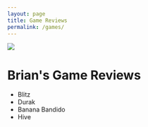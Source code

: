 ```yaml
---
layout: page
title: Game Reviews
permalink: /games/
---
```


<img src="https://boardgamegeek.com/jswidget.php?username=Brianingermany&numitems=7&header=1&text=none&images=medium&show=recentplays&imagesonly=1&imagepos=right&inline=1&domains%5B%5D=boardgame&imagewidget=1" border="0"/>

# Brian's Game Reviews

- Blitz
- Durak
- Banana Bandido
- Hive